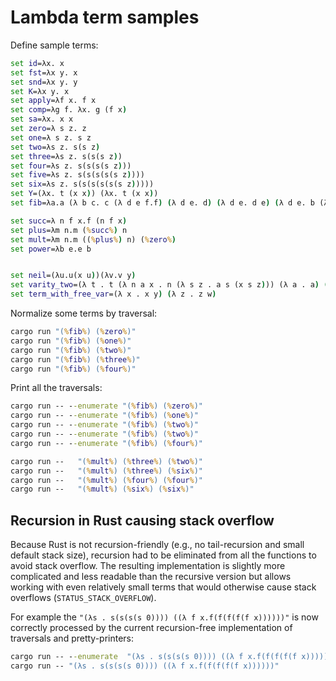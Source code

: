 
# Lambda term samples

Define sample terms:

```cmd
set id=λx. x
set fst=λx y. x
set snd=λx y. y
set K=λx y. x
set apply=λf x. f x
set comp=λg f. λx. g (f x)
set sa=λx. x x
set zero=λ s z. z
set one=λ s z. s z
set two=λs z. s(s z)
set three=λs z. s(s(s z))
set four=λs z. s(s(s(s z)))
set five=λs z. s(s(s(s(s z))))
set six=λs z. s(s(s(s(s(s z)))))
set Y=(λx. t (x x)) (λx. t (x x))
set fib=λa.a (λ b c. c (λ d e f.f) (λ d e. d) (λ d e. d e) (λ d e. b (λ f g. c (λ h i. i (h f)) (λh.g) (λh.h)) d (b (λ f g. c(λ h i.i (h (λ j k. k (j f)))) (λh i.g) (λ h.h)(λ h.h)) d e))) (λ b c.c) a

set succ=λ n f x.f (n f x)
set plus=λm n.m (%succ%) n
set mult=λm n.m ((%plus%) n) (%zero%)
set power=λb e.e b


set neil=(λu.u(x u))(λv.v y)
set varity_two=(λ t . t (λ n a x . n (λ s z . a s (x s z))) (λ a . a) (λ z0 . z0) ) (λ s2 z2 . s2 (s2 z2))
set term_with_free_var=(λ x . x y) (λ z . z w)
```

Normalize some terms by traversal:

```cmd
cargo run "(%fib%) (%zero%)"
cargo run "(%fib%) (%one%)"
cargo run "(%fib%) (%two%)"
cargo run "(%fib%) (%three%)"
cargo run "(%fib%) (%four%)"
```

Print all the traversals:

```cmd
cargo run -- --enumerate "(%fib%) (%zero%)"
cargo run -- --enumerate "(%fib%) (%one%)"
cargo run -- --enumerate "(%fib%) (%two%)"
cargo run -- --enumerate "(%fib%) (%two%)"
cargo run -- --enumerate "(%fib%) (%four%)"
```

```cmd
cargo run --   "(%mult%) (%three%) (%two%)"
cargo run --   "(%mult%) (%three%) (%six%)"
cargo run --   "(%mult%) (%four%) (%four%)"
cargo run --   "(%mult%) (%six%) (%six%)"
```

## Recursion in Rust causing stack overflow

Because Rust is not recursion-friendly (e.g., no tail-recursion and small default stack size),
recursion had to be eliminated from all the functions to avoid stack overflow.
The resulting implementation is slightly more complicated and less readable than the
recursive version but allows working with even relatively small terms that would otherwise cause
stack overflows (`STATUS_STACK_OVERFLOW`).

For example the `"(λs . s(s(s(s 0)))) ((λ f x.f(f(f(f(f x))))))"` is now correctly processed by the current recursion-free implementation of traversals and pretty-printers:

```cmd
cargo run -- --enumerate  "(λs . s(s(s(s 0)))) ((λ f x.f(f(f(f(f x))))))"
cargo run -- "(λs . s(s(s(s 0)))) ((λ f x.f(f(f(f(f x))))))"
```
